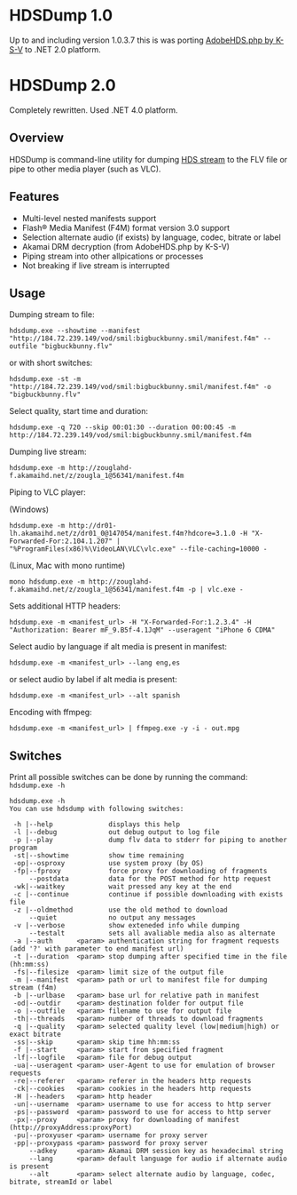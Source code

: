HDSDump 1.0
===========
Up to and including version 1.0.3.7 this is was porting [AdobeHDS.php by K-S-V](https://github.com/K-S-V/Scripts/blob/master/AdobeHDS.php) to .NET 2.0 platform.

HDSDump 2.0
===========
Completely rewritten. Used .NET 4.0 platform.

Overview
--------
HDSDump is command-line utility for dumping [HDS stream](http://www.adobe.com/ru/products/hds-dynamic-streaming.html) to the FLV file or pipe to other media player (such as VLC).

Features
--------
* Multi-level nested manifests support
* Flash® Media Manifest (F4M) format version 3.0 support
* Selection alternate audio (if exists) by language, codec, bitrate or label
* Akamai DRM decryption (from AdobeHDS.php by K-S-V)
* Piping stream into other allpications or processes
* Not breaking if live stream is interrupted

Usage
-----

Dumping stream to file:

```
hdsdump.exe --showtime --manifest "http://184.72.239.149/vod/smil:bigbuckbunny.smil/manifest.f4m" --outfile "bigbuckbunny.flv"
```
or with short switches:
```
hdsdump.exe -st -m "http://184.72.239.149/vod/smil:bigbuckbunny.smil/manifest.f4m" -o "bigbuckbunny.flv"
```


Select quality, start time and duration:
```
hdsdump.exe -q 720 --skip 00:01:30 --duration 00:00:45 -m http://184.72.239.149/vod/smil:bigbuckbunny.smil/manifest.f4m
```

Dumping live stream:
```
hdsdump.exe -m http://zouglahd-f.akamaihd.net/z/zougla_1@56341/manifest.f4m
```

Piping to VLC player:

(Windows)
```
hdsdump.exe -m http://dr01-lh.akamaihd.net/z/dr01_0@147054/manifest.f4m?hdcore=3.1.0 -H "X-Forwarded-For:2.104.1.207" | "%ProgramFiles(x86)%\VideoLAN\VLC\vlc.exe" --file-caching=10000 -
```

(Linux, Mac with mono runtime)
```
mono hdsdump.exe -m http://zouglahd-f.akamaihd.net/z/zougla_1@56341/manifest.f4m -p | vlc.exe -
```

Sets additional HTTP headers:
```
hdsdump.exe -m <manifest_url> -H "X-Forwarded-For:1.2.3.4" -H "Authorization: Bearer mF_9.B5f-4.1JqM" --useragent "iPhone 6 CDMA"
```

Select audio by language if alt media is present in manifest:
```
hdsdump.exe -m <manifest_url> --lang eng,es
```

or select audio by label if alt media is present:
```
hdsdump.exe -m <manifest_url> --alt spanish
```

Encoding with ffmpeg:
```
hdsdump.exe -m <manifest_url> | ffmpeg.exe -y -i - out.mpg
```

Switches
--------

Print all possible switches can be done by running the command:
`hdsdump.exe -h`

```
hdsdump.exe -h
You can use hdsdump with following switches:

 -h |--help              displays this help
 -l |--debug             out debug output to log file
 -p |--play              dump flv data to stderr for piping to another program
 -st|--showtime          show time remaining
 -op|--osproxy           use system proxy (by OS)
 -fp|--fproxy            force proxy for downloading of fragments
     --postdata          data for the POST method for http request
 -wk|--waitkey           wait pressed any key at the end
 -c |--continue          continue if possible downloading with exists file
 -z |--oldmethod         use the old method to download
     --quiet             no output any messages
 -v |--verbose           show exteneded info while dumping
     --testalt           sets all avaliable media also as alternate
 -a |--auth      <param> authentication string for fragment requests (add '?' with parameter to end manifest url)
 -t |--duration  <param> stop dumping after specified time in the file (hh:mm:ss)
 -fs|--filesize  <param> limit size of the output file
 -m |--manifest  <param> path or url to manifest file for dumping stream (f4m)
 -b |--urlbase   <param> base url for relative path in manifest
 -od|--outdir    <param> destination folder for output file
 -o |--outfile   <param> filename to use for output file
 -th|--threads   <param> number of threads to download fragments
 -q |--quality   <param> selected quality level (low|medium|high) or exact bitrate
 -ss|--skip      <param> skip time hh:mm:ss
 -f |--start     <param> start from specified fragment
 -lf|--logfile   <param> file for debug output
 -ua|--useragent <param> user-Agent to use for emulation of browser requests
 -re|--referer   <param> referer in the headers http requests
 -ck|--cookies   <param> cookies in the headers http requests
 -H |--headers   <param> http header
 -un|--username  <param> username to use for access to http server
 -ps|--password  <param> password to use for access to http server
 -px|--proxy     <param> proxy for downloading of manifest (http://proxyAddress:proxyPort)
 -pu|--proxyuser <param> username for proxy server
 -pp|--proxypass <param> password for proxy server
     --adkey     <param> Akamai DRM session key as hexadecimal string
     --lang      <param> default language for audio if alternate audio is present
     --alt       <param> select alternate audio by language, codec, bitrate, streamId or label
```
